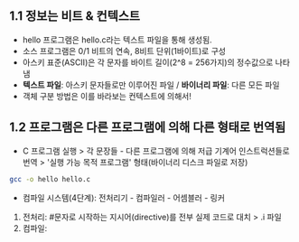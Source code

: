 ## 1.1 정보는 비트 & 컨텍스트
- hello 프로그램은 hello.c라는 텍스트 파일을 통해 생성됨.
- 소스 프로그램은  0/1 비트의 연속, 8비트 단위(1바이트)로 구성
- 아스키 표준(ASCII)은 각 문자를 바이트 길이(2^8 = 256가지)의 정수값으로 나타냄
- **텍스트 파일**: 아스키 문자들로만 이루어진 파일 / **바이너리 파일**: 다른 모든 파일
- 객체 구분 방법은 이를 바라보는 컨텍스트에 의해서!

## 1.2 프로그램은 다른 프로그램에 의해 다른 형태로 번역됨
- C 프로그램 실행 > 각 문장들 - 다른 프로그램에 의해 저급 기계어 인스트럭션들로 번역 > '실행 가능 목적 프로그램' 형태(바이너리 디스크 파일로 저장)
```bash
gcc -o hello hello.c
```
- 컴파일 시스템(4단계): 전처리기 - 컴파일러 - 어셈블러 - 링커
1. 전처리: #문자로 시작하는 지시어(directive)를 전부 실제 코드로 대치 > .i 파일
2. 컴파일: 